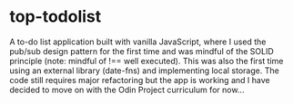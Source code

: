 # top-todolist
A to-do list application built with vanilla JavaScript, where I used the pub/sub design pattern for the first time and was mindful of the SOLID principle (note: mindful of !== well executed). This was also the first time using an external library (date-fns) and implementing local storage. The code still requires major refactoring but the app is working and I have decided to move on with the Odin Project curriculum for now...
